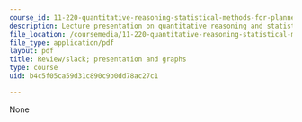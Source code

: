 ```yaml
---
course_id: 11-220-quantitative-reasoning-statistical-methods-for-planners-i-spring-2009
description: Lecture presentation on quantitative reasoning and statistical methods.
file_location: /coursemedia/11-220-quantitative-reasoning-statistical-methods-for-planners-i-spring-2009/b4c5f05ca59d31c890c9b0dd78ac27c1_MIT11_220s09_lec19.pdf
file_type: application/pdf
layout: pdf
title: Review/slack; presentation and graphs
type: course
uid: b4c5f05ca59d31c890c9b0dd78ac27c1

---
```

None